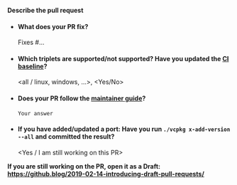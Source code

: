 **Describe the pull request**

- #### What does your PR fix?
  Fixes #...

- #### Which triplets are supported/not supported? Have you updated the [CI baseline](https://github.com/microsoft/vcpkg/blob/master/scripts/ci.baseline.txt)?
  <all / linux, windows, ...>, <Yes/No>

- #### Does your PR follow the [maintainer guide](https://github.com/microsoft/vcpkg/blob/master/docs/maintainers/maintainer-guide.md)?
  `Your answer`

- #### If you have added/updated a port: Have you run `./vcpkg x-add-version --all` and committed the result?
  <Yes / I am still working on this PR>

**If you are still working on the PR, open it as a Draft: https://github.blog/2019-02-14-introducing-draft-pull-requests/**
